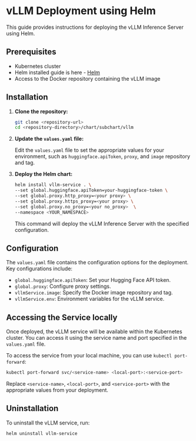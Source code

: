 # vLLM Deployment using Helm

This guide provides instructions for deploying the vLLM Inference Server using Helm.

## Prerequisites

- Kubernetes cluster
- Helm installed guide is here - [Helm](https://helm.sh/docs/intro/install/)
- Access to the Docker repository containing the vLLM image

## Installation

1. **Clone the repository:**

    ```sh
    git clone <repository-url>
    cd <repository-directory>/chart/subchart/vllm
    ```

2. **Update the `values.yaml` file:**

    Edit the `values.yaml` file to set the appropriate values for your environment, such as `huggingface.apiToken`, `proxy`, and `image` repository and tag.

3. **Deploy the Helm chart:**

    ```sh
    helm install vllm-service . \
    --set global.huggingface.apiToken=your-huggingface-token \
    --set global.proxy.http_proxy=<your proxy> \
    --set global.proxy.https_proxy=<your proxy> \
    --set global.proxy.no_proxy=<your no_proxy>  \
    --namespace <YOUR_NAMESPACE>
    ```

    This command will deploy the vLLM Inference Server with the specified configuration.

## Configuration

The `values.yaml` file contains the configuration options for the deployment. Key configurations include:

- `global.huggingface.apiToken`: Set your Hugging Face API token.
- `global.proxy`: Configure proxy settings.
- `vllmService.image`: Specify the Docker image repository and tag.
- `vllmService.env`: Environment variables for the vLLM service.

## Accessing the Service locally

Once deployed, the vLLM service will be available within the Kubernetes cluster. You can access it using the service name and port specified in the `values.yaml` file.

To access the service from your local machine, you can use `kubectl port-forward`:

```sh
kubectl port-forward svc/<service-name> <local-port>:<service-port>
```

Replace `<service-name>`, `<local-port>`, and `<service-port>` with the appropriate values from your deployment.

## Uninstallation

To uninstall the vLLM service, run:

```sh
helm uninstall vllm-service
```
